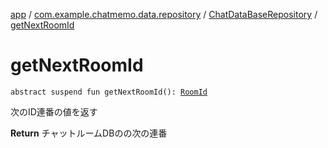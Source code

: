 [app](../../index.md) / [com.example.chatmemo.data.repository](../index.md) / [ChatDataBaseRepository](index.md) / [getNextRoomId](./get-next-room-id.md)

# getNextRoomId

`abstract suspend fun getNextRoomId(): `[`RoomId`](../../com.example.chatmemo.domain.model.value/-room-id/index.md)

次のID連番の値を返す

**Return**
チャットルームDBのの次の連番

